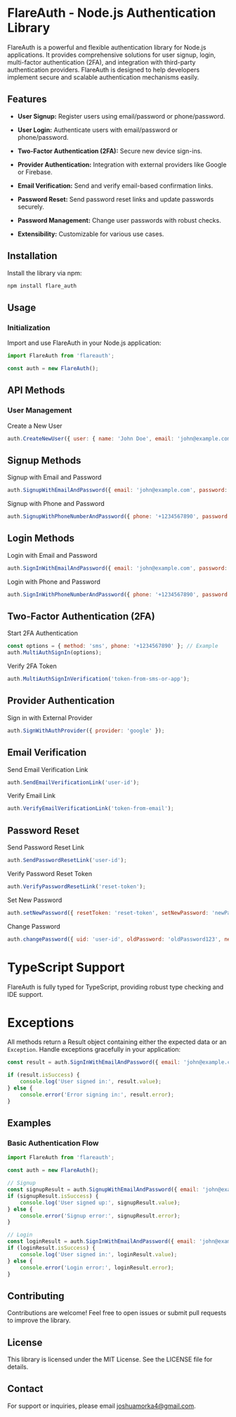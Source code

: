 # FlareAuth - Node.js Authentication Library

FlareAuth is a powerful and flexible authentication library for Node.js applications. It provides comprehensive solutions for user signup, login, multi-factor authentication (2FA), and integration with third-party authentication providers. FlareAuth is designed to help developers implement secure and scalable authentication mechanisms easily.


## Features

- __User Signup:__ Register users using email/password or phone/password.

- __User Login:__ Authenticate users with email/password or phone/password.

- __Two-Factor Authentication (2FA):__ Secure new device sign-ins.

- __Provider Authentication:__ Integration with external providers like Google or Firebase.

- __Email Verification:__ Send and verify email-based confirmation links.

- __Password Reset:__ Send password reset links and update passwords securely.

- __Password Management:__ Change user passwords with robust checks.

- __Extensibility:__ Customizable for various use cases.


## Installation

Install the library via npm:
```sh   
npm install flare_auth
```


## Usage

### Initialization

Import and use FlareAuth in your Node.js application:

```js
import FlareAuth from 'flareauth';

const auth = new FlareAuth();
```


## API Methods

### User Management

Create a New User
```js 
auth.CreateNewUser({ user: { name: 'John Doe', email: 'john@example.com' } });
```

## Signup Methods

Signup with Email and Password

```js  
auth.SignupWithEmailAndPassword({ email: 'john@example.com', password: 'securepassword123' });
```
Signup with Phone and Password

```js 
auth.SignupWithPhoneNumberAndPassword({ phone: '+1234567890', password: 'securepassword123' });
```

## Login Methods

Login with Email and Password
```js 
auth.SignInWithEmailAndPassword({ email: 'john@example.com', password: 'securepassword123' });
```
Login with Phone and Password
```js 
auth.SignInWithPhoneNumberAndPassword({ phone: '+1234567890', password: 'securepassword123' });
```


## Two-Factor Authentication (2FA)

Start 2FA Authentication
```js 
const options = { method: 'sms', phone: '+1234567890' }; // Example
auth.MultiAuthSignIn(options);
```
Verify 2FA Token

```js 
auth.MultiAuthSignInVerification('token-from-sms-or-app');
```

## Provider Authentication

Sign in with External Provider
```js  
auth.SignWithAuthProvider({ provider: 'google' });
```

## Email Verification

Send Email Verification Link
```js  
auth.SendEmailVerificationLink('user-id');
```
Verify Email Link
```js  
auth.VerifyEmailVerificationLink('token-from-email');
```

## Password Reset

Send Password Reset Link
```js  
auth.SendPasswordResetLink('user-id');
```
Verify Password Reset Token
```js  
auth.VerifyPasswordResetLink('reset-token');
```
Set New Password
```js  
auth.setNewPassword({ resetToken: 'reset-token', setNewPassword: 'newPassword123' });
```
Change Password
```js 
auth.changePassword({ uid: 'user-id', oldPassword: 'oldPassword123', newPassword: 'newPassword123' });
```


# TypeScript Support

FlareAuth is fully typed for TypeScript, providing robust type checking and IDE support.


# Exceptions

All methods return a Result object containing either the expected data or an `Exception`. Handle exceptions gracefully in your application:

```js 
const result = auth.SignInWithEmailAndPassword({ email: 'john@example.com', password: 'securepassword123' });

if (result.isSuccess) {
    console.log('User signed in:', result.value);
} else {
    console.error('Error signing in:', result.error);
}
```


## Examples

### Basic Authentication Flow
```js 
import FlareAuth from 'flareauth';

const auth = new FlareAuth();

// Signup
const signupResult = auth.SignupWithEmailAndPassword({ email: 'john@example.com', password: 'securepassword123' });
if (signupResult.isSuccess) {
    console.log('User signed up:', signupResult.value);
} else {
    console.error('Signup error:', signupResult.error);
}

// Login
const loginResult = auth.SignInWithEmailAndPassword({ email: 'john@example.com', password: 'securepassword123' });
if (loginResult.isSuccess) {
    console.log('User signed in:', loginResult.value);
} else {
    console.error('Login error:', loginResult.error);
}

```


## Contributing

Contributions are welcome! Feel free to open issues or submit pull requests to improve the library.


## License

This library is licensed under the MIT License. See the LICENSE file for details.


## Contact

For support or inquiries, please email joshuamorka4@gmail.com.